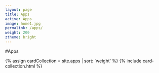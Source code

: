 ```yaml
---
layout: page
title: Apps
active: Apps
image: home1.jpg
permalink: /apps/
weight: 200
ztheme: bright
---
```


#Apps

{% assign cardCollection = site.apps | sort: 'weight' %}
{% include card-collection.html %}
